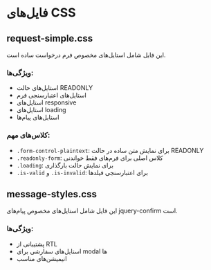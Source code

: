 # فایل‌های CSS

## request-simple.css
این فایل شامل استایل‌های مخصوص فرم درخواست ساده است.

### ویژگی‌ها:
- استایل‌های حالت READONLY
- استایل‌های اعتبارسنجی فرم
- استایل‌های responsive
- استایل‌های loading
- استایل‌های پیام‌ها

### کلاس‌های مهم:
- `.form-control-plaintext`: برای نمایش متن ساده در حالت READONLY
- `.readonly-form`: کلاس اصلی برای فرم‌های فقط خواندنی
- `.loading`: برای نمایش حالت بارگذاری
- `.is-valid` و `.is-invalid`: برای اعتبارسنجی فیلدها

## message-styles.css
این فایل شامل استایل‌های مخصوص پیام‌های jquery-confirm است.

### ویژگی‌ها:
- پشتیبانی از RTL
- استایل‌های سفارشی برای modal ها
- انیمیشن‌های مناسب
